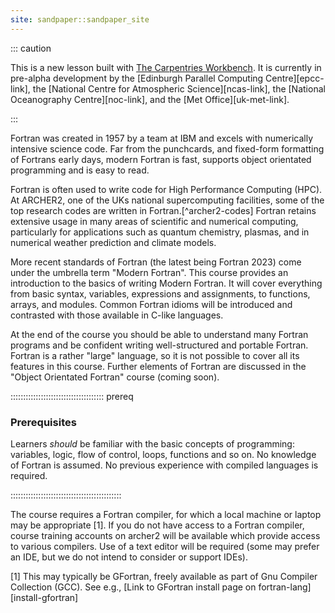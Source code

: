 ```yaml
---
site: sandpaper::sandpaper_site
---
```


::: caution

This is a new lesson built with [The Carpentries Workbench][workbench].
It is currently in pre-alpha development by the
[Edinburgh Parallel Computing Centre][epcc-link],
the [National Centre for Atmospheric Science][ncas-link],
the [National Oceanography Centre][noc-link],
and the [Met Office][uk-met-link].

:::

Fortran was created in 1957 by a team at IBM
and excels with numerically intensive science code.
Far from the punchcards, and fixed-form formatting of Fortrans early days,
modern Fortran is fast, supports object orientated programming
and is easy to read.

Fortran is often used to write code for High Performance Computing (HPC).
At ARCHER2, one of the UKs national supercomputing facilities, some of
the top research codes are written in Fortran.[^archer2-codes]
Fortran retains extensive usage in many areas of scientific
and numerical computing,
particularly for applications such as quantum chemistry, plasmas, and in
numerical weather prediction and climate models.

More recent standards of Fortran (the latest being Fortran 2023) come
under the umbrella term "Modern Fortran".
This course provides an introduction to the basics of writing Modern Fortran.
It will cover everything from basic syntax, variables,
expressions and assignments,
to functions, arrays, and modules.
Common Fortran idioms will be introduced and contrasted with those
available in C-like languages.

At the end of the course you should be able to understand many Fortran
programs and be confident writing well-structured and portable Fortran.
Fortran is a rather "large" language, so it is not possible to
cover all its features in this course.
Further elements of Fortran are discussed in the
"Object Orientated Fortran" course (coming soon).

::::::::::::::::::::::::::::::::::::: prereq

### Prerequisites

Learners *should* be familiar with the basic concepts of
programming: variables, logic, flow of control, loops, functions and
so on.
No knowledge of Fortran is assumed.
No previous experience with compiled languages is required.

::::::::::::::::::::::::::::::::::::::::::::

The course requires a Fortran compiler, for which a local machine or
laptop may be appropriate [1]. If you do not have access to a Fortran
compiler, course training accounts on archer2 will be available which
provide access to various compilers. Use of a text editor will be
required (some may prefer an IDE, but we do not intend to consider or
support IDEs).

[1] This may typically be GFortran, freely available as part of
    Gnu Compiler Collection (GCC).
    See e.g., [Link to GFortran install page on fortran-lang][install-gfortran]


[workbench]: https://carpentries.github.io/sandpaper-docs
[archer2-codes]: https://www.archer2.ac.uk/news/2021/05/19/code-use.html

